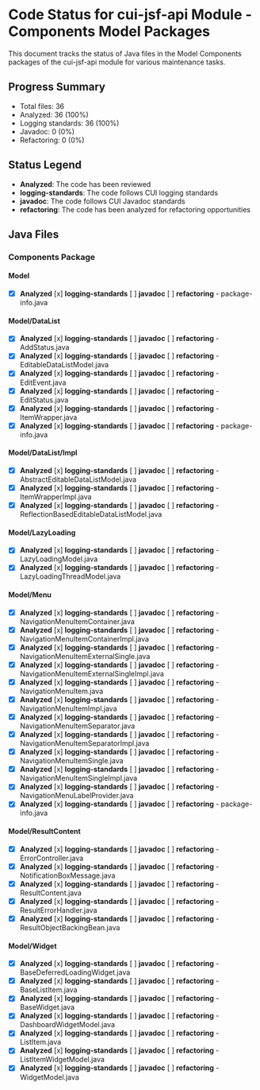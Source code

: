 # Code Status for cui-jsf-api Module - Components Model Packages

This document tracks the status of Java files in the Model Components packages of the cui-jsf-api module for various maintenance tasks.

## Progress Summary
- Total files: 36
- Analyzed: 36 (100%)
- Logging standards: 36 (100%)
- Javadoc: 0 (0%)
- Refactoring: 0 (0%)

## Status Legend
- **Analyzed**: The code has been reviewed
- **logging-standards**: The code follows CUI logging standards
- **javadoc**: The code follows CUI Javadoc standards
- **refactoring**: The code has been analyzed for refactoring opportunities

## Java Files

### Components Package

#### Model
- [x] **Analyzed** [x] **logging-standards** [ ] **javadoc** [ ] **refactoring** - package-info.java

#### Model/DataList
- [x] **Analyzed** [x] **logging-standards** [ ] **javadoc** [ ] **refactoring** - AddStatus.java
- [x] **Analyzed** [x] **logging-standards** [ ] **javadoc** [ ] **refactoring** - EditableDataListModel.java
- [x] **Analyzed** [x] **logging-standards** [ ] **javadoc** [ ] **refactoring** - EditEvent.java
- [x] **Analyzed** [x] **logging-standards** [ ] **javadoc** [ ] **refactoring** - EditStatus.java
- [x] **Analyzed** [x] **logging-standards** [ ] **javadoc** [ ] **refactoring** - ItemWrapper.java
- [x] **Analyzed** [x] **logging-standards** [ ] **javadoc** [ ] **refactoring** - package-info.java

#### Model/DataList/Impl
- [x] **Analyzed** [x] **logging-standards** [ ] **javadoc** [ ] **refactoring** - AbstractEditableDataListModel.java
- [x] **Analyzed** [x] **logging-standards** [ ] **javadoc** [ ] **refactoring** - ItemWrapperImpl.java
- [x] **Analyzed** [x] **logging-standards** [ ] **javadoc** [ ] **refactoring** - ReflectionBasedEditableDataListModel.java

#### Model/LazyLoading
- [x] **Analyzed** [x] **logging-standards** [ ] **javadoc** [ ] **refactoring** - LazyLoadingModel.java
- [x] **Analyzed** [x] **logging-standards** [ ] **javadoc** [ ] **refactoring** - LazyLoadingThreadModel.java

#### Model/Menu
- [x] **Analyzed** [x] **logging-standards** [ ] **javadoc** [ ] **refactoring** - NavigationMenuItemContainer.java
- [x] **Analyzed** [x] **logging-standards** [ ] **javadoc** [ ] **refactoring** - NavigationMenuItemContainerImpl.java
- [x] **Analyzed** [x] **logging-standards** [ ] **javadoc** [ ] **refactoring** - NavigationMenuItemExternalSingle.java
- [x] **Analyzed** [x] **logging-standards** [ ] **javadoc** [ ] **refactoring** - NavigationMenuItemExternalSingleImpl.java
- [x] **Analyzed** [x] **logging-standards** [ ] **javadoc** [ ] **refactoring** - NavigationMenuItem.java
- [x] **Analyzed** [x] **logging-standards** [ ] **javadoc** [ ] **refactoring** - NavigationMenuItemImpl.java
- [x] **Analyzed** [x] **logging-standards** [ ] **javadoc** [ ] **refactoring** - NavigationMenuItemSeparator.java
- [x] **Analyzed** [x] **logging-standards** [ ] **javadoc** [ ] **refactoring** - NavigationMenuItemSeparatorImpl.java
- [x] **Analyzed** [x] **logging-standards** [ ] **javadoc** [ ] **refactoring** - NavigationMenuItemSingle.java
- [x] **Analyzed** [x] **logging-standards** [ ] **javadoc** [ ] **refactoring** - NavigationMenuItemSingleImpl.java
- [x] **Analyzed** [x] **logging-standards** [ ] **javadoc** [ ] **refactoring** - NavigationMenuLabelProvider.java
- [x] **Analyzed** [x] **logging-standards** [ ] **javadoc** [ ] **refactoring** - package-info.java

#### Model/ResultContent
- [x] **Analyzed** [x] **logging-standards** [ ] **javadoc** [ ] **refactoring** - ErrorController.java
- [x] **Analyzed** [x] **logging-standards** [ ] **javadoc** [ ] **refactoring** - NotificationBoxMessage.java
- [x] **Analyzed** [x] **logging-standards** [ ] **javadoc** [ ] **refactoring** - ResultContent.java
- [x] **Analyzed** [x] **logging-standards** [ ] **javadoc** [ ] **refactoring** - ResultErrorHandler.java
- [x] **Analyzed** [x] **logging-standards** [ ] **javadoc** [ ] **refactoring** - ResultObjectBackingBean.java

#### Model/Widget
- [x] **Analyzed** [x] **logging-standards** [ ] **javadoc** [ ] **refactoring** - BaseDeferredLoadingWidget.java
- [x] **Analyzed** [x] **logging-standards** [ ] **javadoc** [ ] **refactoring** - BaseListItem.java
- [x] **Analyzed** [x] **logging-standards** [ ] **javadoc** [ ] **refactoring** - BaseWidget.java
- [x] **Analyzed** [x] **logging-standards** [ ] **javadoc** [ ] **refactoring** - DashboardWidgetModel.java
- [x] **Analyzed** [x] **logging-standards** [ ] **javadoc** [ ] **refactoring** - ListItem.java
- [x] **Analyzed** [x] **logging-standards** [ ] **javadoc** [ ] **refactoring** - ListItemWidgetModel.java
- [x] **Analyzed** [x] **logging-standards** [ ] **javadoc** [ ] **refactoring** - WidgetModel.java
